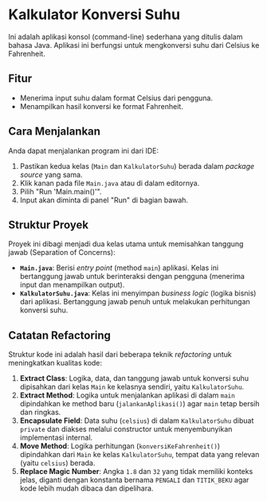 # Kalkulator Konversi Suhu

Ini adalah aplikasi konsol (command-line) sederhana yang ditulis dalam bahasa Java. Aplikasi ini berfungsi untuk mengkonversi suhu dari Celsius ke Fahrenheit.

## Fitur

* Menerima input suhu dalam format Celsius dari pengguna.
* Menampilkan hasil konversi ke format Fahrenheit.

## Cara Menjalankan

Anda dapat menjalankan program ini dari IDE:

1.  Pastikan kedua kelas (`Main` dan `KalkulatorSuhu`) berada dalam *package source* yang sama.
2.  Klik kanan pada file `Main.java` atau di dalam editornya.
3.  Pilih "Run 'Main.main()'".
4.  Input akan diminta di panel "Run" di bagian bawah.

## Struktur Proyek

Proyek ini dibagi menjadi dua kelas utama untuk memisahkan tanggung jawab (Separation of Concerns):

* **`Main.java`**: Berisi *entry point* (method `main`) aplikasi. Kelas ini bertanggung jawab untuk berinteraksi dengan pengguna (menerima input dan menampilkan output).
* **`KalkulatorSuhu.java`**: Kelas ini menyimpan *business logic* (logika bisnis) dari aplikasi. Bertanggung jawab penuh untuk melakukan perhitungan konversi suhu.

## Catatan Refactoring

Struktur kode ini adalah hasil dari beberapa teknik *refactoring* untuk meningkatkan kualitas kode:

1.  **Extract Class**: Logika, data, dan tanggung jawab untuk konversi suhu dipisahkan dari kelas `Main` ke kelasnya sendiri, yaitu `KalkulatorSuhu`.
2.  **Extract Method**: Logika untuk menjalankan aplikasi di dalam `main` dipindahkan ke method baru (`jalankanAplikasi()`) agar `main` tetap bersih dan ringkas.
3.  **Encapsulate Field**: Data suhu (`celsius`) di dalam `KalkulatorSuhu` dibuat `private` dan diakses melalui constructor untuk menyembunyikan implementasi internal.
4.  **Move Method**: Logika perhitungan (`konversiKeFahrenheit()`) dipindahkan dari `Main` ke kelas `KalkulatorSuhu`, tempat data yang relevan (yaitu `celsius`) berada.
5.  **Replace Magic Number**: Angka `1.8` dan `32` yang tidak memiliki konteks jelas, diganti dengan konstanta bernama `PENGALI` dan `TITIK_BEKU` agar kode lebih mudah dibaca dan dipelihara.
